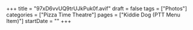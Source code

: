 +++
title = "97xD6vvUQ9trUJkPuk0f.avif"
draft = false
tags = ["Photos"]
categories = ["Pizza Time Theatre"]
pages = ["Kiddie Dog (PTT Menu Item)"]
startDate = ""
+++
